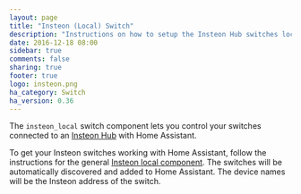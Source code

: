 ```yaml
---
layout: page
title: "Insteon (Local) Switch"
description: "Instructions on how to setup the Insteon Hub switches locally within Home Assistant."
date: 2016-12-18 08:00
sidebar: true
comments: false
sharing: true
footer: true
logo: insteon.png
ha_category: Switch
ha_version: 0.36
---
```


The `insteon_local` switch component lets you control your switches connected to an [Insteon Hub](http://www.insteon.com/insteon-hub/) with Home Assistant.

To get your Insteon switches working with Home Assistant, follow the instructions for the general [Insteon local component](/components/insteon_local/). The switches will be automatically discovered and added to Home Assistant. The device names will be the Insteon address of the switch.
